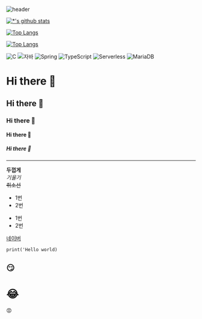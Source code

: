 ![header](https://capsule-render.vercel.app/api?type=wave&color=auto&height=300&section=header&text=한대성%20데이터엔지니어&fontSize=90)

[![*'s github stats](https://github-readme-stats.vercel.app/api?username=daniel-dataflow)](https://github.com/daniel-dataflow)

[![Top Langs](https://github-readme-stats.vercel.app/api/top-langs/?username=daniel-dataflow)](https://github.com/daniel-dataflow/github-readme-stats)

[![Top Langs](https://github-readme-stats.vercel.app/api/top-langs/?username=daniel-dataflow&layout=compact)](https://github.com/daniel-dataflow/github-readme-stats)

![C](https://img.shields.io/badge/-C-123456?style=flat-square&logo=C&logoColor=black)
![자바](https://img.shields.io/badge/-자바-007396?style=flat&logo=Java&logoColor=ffffff)
![Spring](https://img.shields.io/badge/-Spring-6DB33F?style=for-the-badge&logo=Spring&logoColor=white)
![TypeScript](https://img.shields.io/badge/-TypeScript-3178C6?style=flat-square&logo=TypeScript&logoColor=white)
![Serverless](https://img.shields.io/badge/-Serverless-FD5750?style=flat-square&logo=Serverless&logoColor=magenta)
![MariaDB](https://img.shields.io/badge/-MariaDB-1F305F?style=flat-square&logo=mariadb&logoColor=white)


# Hi there 👋
## Hi there 👋
### Hi there 👋
#### Hi there 👋
##### Hi there 👋
---
**두껍게** <br>
*기울기* <br>
~~취소선~~ <br>
* 1번
* 2번
- 1번
- 2번

[네이버](naver.com)

```
print('Hello world)
```

## 😏
# 😂
😡
